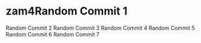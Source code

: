 # zam4Random Commit 1
Random Commit 2
Random Commit 3
Random Commit 4
Random Commit 5
Random Commit 6
Random Commit 7
